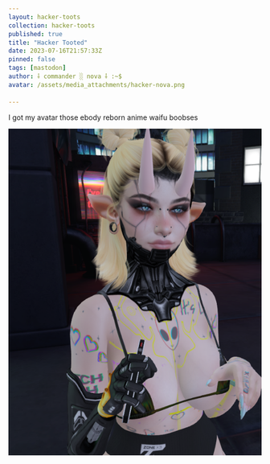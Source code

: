 ```yaml
---
layout: hacker-toots
collection: hacker-toots
published: true
title: "Hacker Tooted"
date: 2023-07-16T21:57:33Z
pinned: false
tags: [mastodon]
author: ⸸ commander ░ nova ⸸ :~$
avatar: /assets/media_attachments/hacker-nova.png

---
```


<p>I got my avatar those ebody reborn anime waifu boobses</p>

![media](/assets/media_attachments/files/110/725/997/431/886/309/original/50048fdde79ea46c.png)
